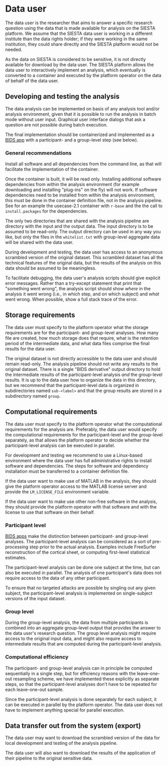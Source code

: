 # Data user

The data user is the researcher that aims to answer a specific research question using the data that is made available for analysis on the SIESTA platform. We assume that the SIESTA data user is working in a different institute than the data rights holder; if they were working in the same institution, they could share directly and the SIESTA platform would not be needed.

As the data on SIESTA is considered to be sensitive, it is not directly available for download by the data user. The SIESTA platform allows the data user to interactively implement an analysis, which eventually is converted to a container and executed by the platform operator on the data of behalf of the data user.

## Developing and testing the analysis

The data analysis can be implemented on basis of any analysis tool and/or analysis environment, given that it is possible to run the analysis in batch mode without user input. Graphical user interface dialogs that ask a question are not possible during batch execution.

The final implementation should be containerized and implemented as a [BIDS app](https://doi.org/10.1371/journal.pcbi.1005209) with a participant- and a group-level step (see below).

### General recommendations

Install all software and all dependencies from the command line, as that will facilitate the implementation of the container.

Once the container is built, it will be read only. Installing additional software dependencies from within the analysis environment (for example downloading and installing "plug-ins" on the fly) will not work. If software dependencies need to be installed from within the analysis environment, this must be done in the container definition file, not in the analysis pipeline. See for an example the usecase-2.1 container with `r-base` and the the call to `install.packages` for the dependencies.

The only two directories that are shared with the analysis pipeline are directory with the input and the output data. The input directory is to be assumed to be read-only. The output directory can be used in any way you like, but only the files in the `whitelist.txt` with group-level aggregate data will be shared with the data user.

During development and testing, the data user has access to an anonymous scrambled version of the original dataset. This scrambled dataset has all the technical features of the original data, but the results of the analysis on this data should be assumed to be meaningless.

To facilitate debugging, the data user's analysis scripts should give explicit error messages. Rather than a try-except statement that print that "something went wrong", the analysis script should show _where_ in the analysis it went wrong (i.e., in which step, and on which subject) and _what_ went wrong. When possible, show a full stack trace of the error.

## Storage requirements

The data user must specify to the platform operator what the storage requirements are for the participant- and group-level analyses. How many file are created, how much storage does that require, what is the retention period of the intermediate data, and what data files comprise the final results for the data user.

The original dataset is not directly accessible to the data user and should remain read-only. The analysis pipeline should not write any results to the original dataset. There is a single "BIDS derivative" output directory to hold the intermediate results of the participant-level analysis _and_ the group-level results. It is up to the data user how to organize the data in this directory, but we recommend that the participant-level data is organized in subdirectories named `sub-<label>` and that the group results are stored in a subdirectory named `group`.

## Computational requirements

The data user must specify to the platform operator what the computational requirements for the analysis are. Preferably, the data user would specify the computational requirements for the participant-level and the group-level separately, as that allows the platform operator to decide whether the participant-level analysis can be executed in parallel.

For development and testing we recommend to use a Linux-based environment where the data user has full administrative rights to install software and dependencies. The steps for software and dependency installation must be transferred to a container definition file.

If the data user want to make use of MATLAB in the analysis, they should give the platform operator access to the MATLAB license server and provide the `LM_LICENSE_FILE` environment variable.

If the data user want to make use other non-free software in the analysis, they should provide the platform operator with that software and with the license to use that software on their behalf.

### Participant level

[BIDS apps](https://doi.org/10.1371/journal.pcbi.1005209) make the distinction between participant- and group-level analyses. The participant-level analysis can be considered as a sort of pre-processing step prior to the actual analysis. Examples include FreeSurfer reconstruction of the cortical sheet, or computing first-level statistical estimates.

The participant-level analysis can be done one subject at the time, but can also be executed in parallel. The analysis of one participant's data does not require access to the data of any other participant.

To ensure that no targeted attacks are possible by singling out any given subject, the participant-level analysis is implemented on single-subject versions of the input dataset.

### Group level

During the group-level analysis, the data from multiple participants is combined into an aggregate group-level output that provides the answer to the data user's research question. The group level analysis might require access to the original input data, and might also require access to intermediate results that are computed during the participant-level analysis.

### Computational efficiency

The participant- and group-level analysis can in principle be computed sequentially in a single step, but for efficiency reasons with the leave-one-out resampling scheme, we have implemented these explicitly as separate steps, so that the participant-level analyses don't have to be repeated for each leave-one-out sample. 

Since the participant-level analysis is done separately for each subject, it can be executed in parallel by the platform operator. The data user does not have to implement anything special for parallel execution.

## Data transfer out from the system (export)

The data user may want to download the scrambled version of the data for local development and testing of the analysis pipeline.

The data user will also want to download the results of the application of their pipeline to the original sensitive data.
